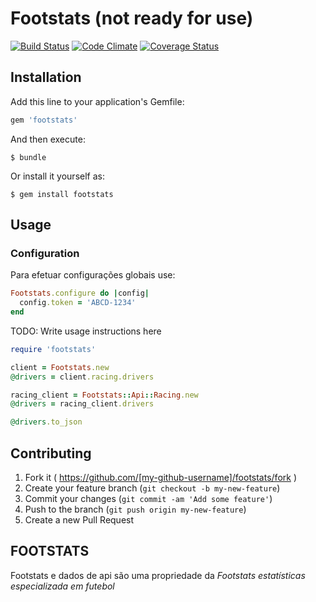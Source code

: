 # Footstats (not ready for use)
[![Build Status](https://travis-ci.org/paulopatto/footstats.svg?branch=master)](https://travis-ci.org/paulopatto/footstats)
[![Code Climate](https://codeclimate.com/github/paulopatto/footstats/badges/gpa.svg)](https://codeclimate.com/github/paulopatto/footstats)
[![Coverage Status](https://coveralls.io/repos/paulopatto/footstats/badge.svg)](https://coveralls.io/r/paulopatto/footstats)


## Installation

Add this line to your application's Gemfile:

```ruby
gem 'footstats'
```

And then execute:

    $ bundle

Or install it yourself as:

    $ gem install footstats

## Usage

### Configuration

Para efetuar configurações globais use:

```ruby
Footstats.configure do |config|
  config.token = 'ABCD-1234'
end
```

TODO: Write usage instructions here


```ruby
require 'footstats'

client = Footstats.new
@drivers = client.racing.drivers

racing_client = Footstats::Api::Racing.new
@drivers = racing_client.drivers

@drivers.to_json
```

## Contributing

1. Fork it ( https://github.com/[my-github-username]/footstats/fork )
2. Create your feature branch (`git checkout -b my-new-feature`)
3. Commit your changes (`git commit -am 'Add some feature'`)
4. Push to the branch (`git push origin my-new-feature`)
5. Create a new Pull Request


## FOOTSTATS
Footstats e dados de api são uma propriedade da *Footstats estatísticas especializada em futebol*
